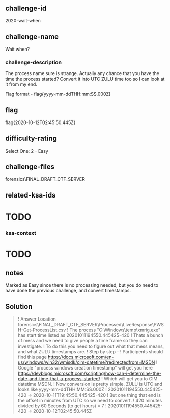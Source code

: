 ## challenge-id
2020-wait-when

## challenge-name
Wait when?

### challenge-description
The process name sure is strange. Actually any chance that you have the time the process started? Convert it into UTC ZULU time too so I can look at it from my end.

Flag format - flag{yyyy-mm-ddTHH:mm:SS.000Z}

## flag
flag{2020-10-12T02:45:50.445Z}

## difficulty-rating
Select One: 
2 - Easy

## challenge-files
forensics\FINAL_DRAFT_CTF_SERVER

## related-ksa-ids
# TODO

### ksa-context
# TODO

## notes
Marked as Easy since there is no processing needed, but you do need to have done the previous challenge, and convert timestamps.

## Solution 
>! Answer Location forensics\FINAL_DRAFT_CTF_SERVER\Processed\LiveResponse\PWSH-Get-ProcessList.csv
>! The process "C:\Windows\temp\xmrig.exe" has start time listed as 20201011194550.445425-420
>! Thats a bunch of mess and we need to give people a time frame so they can investigate.
>! To do this you need to figure out what that mess means, and what ZULU timestamps are.
>! Step by step - 
>! Participents should find this page https://docs.microsoft.com/en-us/windows/win32/wmisdk/cim-datetime?redirectedfrom=MSDN
>! Google "process windows creation timestamp" will get you here https://devblogs.microsoft.com/scripting/how-can-i-determine-the-date-and-time-that-a-process-started/
>! Which will get you to CIM datetime MSDN.
>! Now conversion is pretty simple. ZULU is UTC and looks like yyyy-mm-ddTHH:MM:SS.000Z
>! 20201011194550.445425-420 -> 2020-10-11T19:45:50.445425-420
>! But one thing that end is the offset in minutes from UTC so we need to convert. 
>! 420 minutes divided by 60 Seconds (to get hours) = 7
>! 20201011194550.445425-420 -> 2020-10-12T02:45:50.445Z
